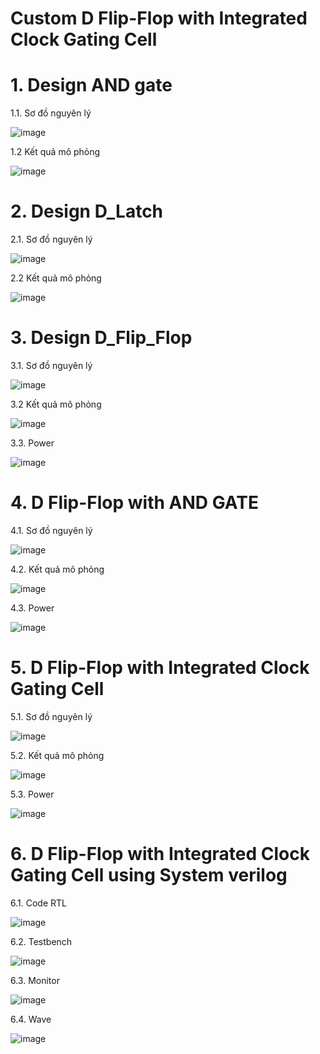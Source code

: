 # Custom D Flip-Flop with Integrated Clock Gating Cell
# 1.	Design AND gate

1.1. Sơ đồ nguyên lý

![image](https://github.com/user-attachments/assets/9242ca5e-acaf-48f4-b3cf-5dfa7d3ad5a6)

1.2 Kết quả mô phỏng

![image](https://github.com/user-attachments/assets/0c71e5ff-1982-4bc7-8c6d-fea97860b0eb)

# 2.	Design D_Latch

2.1. Sơ đồ nguyên lý

![image](https://github.com/user-attachments/assets/6a1788e3-6a2b-43dd-9e48-dba7e32f4ed4)

2.2 Kết quả mô phỏng

![image](https://github.com/user-attachments/assets/2eb017ca-69ce-4190-bfbe-1d9752fdace6)


# 3.	Design D_Flip_Flop

3.1. Sơ đồ nguyên lý

![image](https://github.com/user-attachments/assets/e3dc1c0a-f94d-4c38-9ef0-4ae5d645bfae)

3.2 Kết quả mô phỏng

![image](https://github.com/user-attachments/assets/eb86fbfb-99bf-456e-8748-4ee6515302a5)

3.3. Power

![image](https://github.com/user-attachments/assets/1e34abd3-82e2-463c-bf38-46016b092429)

# 4. D Flip-Flop with AND GATE

4.1. Sơ đồ nguyên lý

![image](https://github.com/user-attachments/assets/b8cb9073-01bd-46dd-b097-4d00e26f9f02)

4.2. Kết quả mô phỏng

![image](https://github.com/user-attachments/assets/44ef6998-18f1-41cf-9455-844685c7ba36)

4.3. Power

![image](https://github.com/user-attachments/assets/fd26bccc-4408-47ba-80cf-1f252fd716c1)


# 5. D Flip-Flop with Integrated Clock Gating Cell

5.1. Sơ đồ nguyên lý

![image](https://github.com/user-attachments/assets/3f4c811c-d838-47b7-8a40-fa96e316b899)

5.2. Kết quả mô phỏng

![image](https://github.com/user-attachments/assets/caecc1b5-9435-464f-9e56-9bef2fa42bae)

5.3. Power

![image](https://github.com/user-attachments/assets/48c0331f-9288-49d4-b838-439e265e3b76)


# 6. D Flip-Flop with Integrated Clock Gating Cell using System verilog

6.1. Code RTL 

![image](https://github.com/user-attachments/assets/07db8a21-8de6-40cc-ac06-fb6ddf602e78)


6.2. Testbench

![image](https://github.com/user-attachments/assets/e4b86810-eca8-402a-a0fa-54d7cde71739)


6.3. Monitor

![image](https://github.com/user-attachments/assets/b60196ab-cbba-47f2-9490-1dc47a6f8a1a)


6.4. Wave

![image](https://github.com/user-attachments/assets/48ea74a8-ebf0-41d3-b9be-4f14c90e4028)









